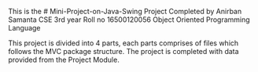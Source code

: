 This is the # Mini-Project-on-Java-Swing
Project Completed by Anirban Samanta
CSE 3rd year 
Roll no 16500120056
Object Oriented Programming Language


This project is divided into 4 parts, each parts comprises of files which follows the MVC package structure.
The project is completed with data provided from the Project Module.
